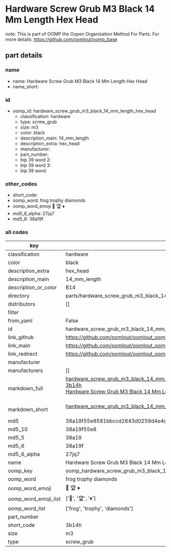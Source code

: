 # Hardware Screw Grub M3 Black 14 Mm Length Hex Head  

note: This is part of OOMP the Oopen Organization Method For Parts. For more details: https://github.com/oomlout/oomp_base

##  part details
  







### name
* name: Hardware Screw Grub M3 Black 14 Mm Length Hex Head
* name_short: 
### id
* oomp_id: hardware_screw_grub_m3_black_14_mm_length_hex_head
  * classification: hardware
  * type: screw_grub
  * size: m3
  * color: black
  * description_main: 14_mm_length
  * description_extra: hex_head
  * manufacturer: 
  * part_number: 
  * bip 39 word 2: 
  * bip 39 word 3: 
  * bip 39 word: 

### other_codes
* short_code: 
* oomp_word: frog trophy diamonds
* oomp_word_emoji :frog: :trophy: :diamonds:
* md5_6_alpha: 27jq7
* md5_6: 38a19f









### all codes 
| key | value |  
| --- | --- |  
| classification | hardware |  
| color | black |  
| description_extra | hex_head |  
| description_main | 14_mm_length |  
| description_or_color | B14 |  
| directory | parts/hardware_screw_grub_m3_black_14_mm_length_hex_head |  
| distributors | [] |  
| filter |  |  
| from_yaml | False |  
| id | hardware_screw_grub_m3_black_14_mm_length_hex_head |  
| link_github | https://github.com/oomlout/oomlout_oomp_version_1_messy/tree/main/parts/hardware_screw_grub_m3_black_14_mm_length_hex_head |  
| link_main | https://github.com/oomlout/oomlout_oomp_version_1_messy/tree/main/parts/hardware_screw_grub_m3_black_14_mm_length_hex_head |  
| link_redirect | https://github.com/oomlout/oomlout_oomp_version_1_messy/tree/main/parts/hardware_screw_grub_m3_black_14_mm_length_hex_head |  
| manufacturer |  |  
| manufacturers | [] |  
| markdown_full | [hardware_screw_grub_m3_black_14_mm_length_hex_head](none)<br>[3b14h](none)<br>[Hardware Screw Grub M3 Black 14 Mm Length Hex Head](none)<br><br> |  
| markdown_short | [hardware_screw_grub_m3_black_14_mm_length_hex_head](none)<br><br> |  
| md5 | 38a19f55e8581bbccd2643d0259d4e4c |  
| md5_10 | 38a19f55e8 |  
| md5_5 | 38a19 |  
| md5_6 | 38a19f |  
| md5_6_alpha | 27jq7 |  
| name | Hardware Screw Grub M3 Black 14 Mm Length Hex Head |  
| oomp_key | oomp_hardware_screw_grub_m3_black_14_mm_length_hex_head |  
| oomp_word | frog trophy diamonds |  
| oomp_word_emoji | :frog: :trophy: :diamonds: |  
| oomp_word_emoji_list | [':frog:', ':trophy:', ':diamonds:'] |  
| oomp_word_list | ['frog', 'trophy', 'diamonds'] |  
| part_number |  |  
| short_code | 3b14h |  
| size | m3 |  
| type | screw_grub |  
